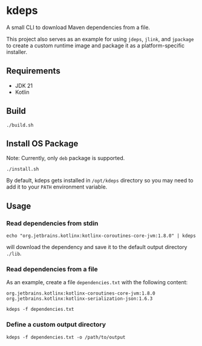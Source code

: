 # kdeps

A small CLI to download Maven dependencies from a file.

This project also serves as an example for using `jdeps`, `jlink`, and `jpackage` to create a custom runtime image and
package it as a platform-specific installer.

## Requirements

- JDK 21
- Kotlin

## Build

```shell
./build.sh
```

## Install OS Package

Note: Currently, only `deb` package is supported.

```shell
./install.sh
```

By default, kdeps gets installed in `/opt/kdeps` directory so you may need to add it to your `PATH` environment
variable.


## Usage

### Read dependencies from stdin

```shell
echo "org.jetbrains.kotlinx:kotlinx-coroutines-core-jvm:1.8.0" | kdeps
```
will download the dependency and save it to the default output directory `./lib`.

### Read dependencies from a file

As an example, create a file `dependencies.txt` with the following content:

```text
org.jetbrains.kotlinx:kotlinx-coroutines-core-jvm:1.8.0
org.jetbrains.kotlinx:kotlinx-serialization-json:1.6.3
```

```shell
kdeps -f dependencies.txt
```

### Define a custom output directory

```shell
kdeps -f dependencies.txt -o /path/to/output
```
